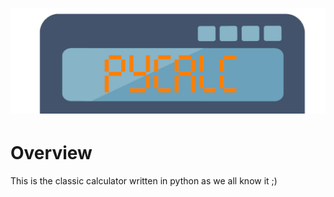 <h1 align="center">
    <img width="900" alt="Pycalc" src="https://github.com/some0necoding/pycalc/blob/main/.github/pycalc_logo.png">
</h1>

# Overview

This is the classic calculator written in python as we all know it ;)